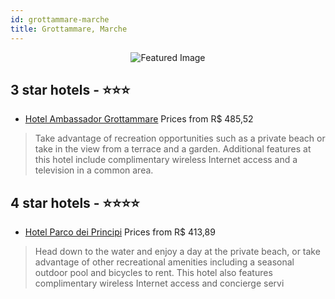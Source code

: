 ```yaml
---
id: grottammare-marche
title: Grottammare, Marche
---
```


<center><img src="https://i.travelapi.com/hotels/24000000/23470000/23469800/23469745/e0f99cfe_z.jpg" alt="Featured Image" /></center>


##  3 star hotels - ⭐️⭐️⭐️

-    [Hotel Ambassador Grottammare](https://us.hurb.com/hotels/grottammare/hotel-ambassador-grottammare-JNP-JP389694?cmp=18055) Prices from R$ 485,52
   > Take advantage of recreation opportunities such as a private beach or take in the view from a terrace and a garden. Additional features at this hotel include complimentary wireless Internet access and a television in a common area.

##  4 star hotels - ⭐️⭐️⭐️⭐️

-    [Hotel Parco dei Principi](https://us.hurb.com/hotels/grottammare/hotel-parco-dei-principi-JNP-JP215765?cmp=18055) Prices from R$ 413,89
   > Head down to the water and enjoy a day at the private beach, or take advantage of other recreational amenities including a seasonal outdoor pool and bicycles to rent. This hotel also features complimentary wireless Internet access and concierge servi
